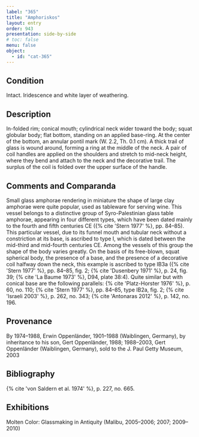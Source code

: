 ```yaml
---
label: "365"
title: "Amphoriskos"
layout: entry
order: 943
presentation: side-by-side
# toc: false
menu: false
object:
  - id: "cat-365"
---
```


## Condition

Intact. Iridescence and white layer of weathering.

## Description

In-folded rim; conical mouth; cylindrical neck wider toward the body; squat globular body; flat bottom, standing on an applied base-ring. At the center of the bottom, an annular pontil mark (W. 2.2, Th. 0.1 cm). A thick trail of glass is wound around, forming a ring at the middle of the neck. A pair of coil handles are applied on the shoulders and stretch to mid-neck height, where they bend and attach to the neck and the decorative trail. The surplus of the coil is folded over the upper surface of the handle.

## Comments and Comparanda

Small glass amphorae rendering in miniature the shape of large clay amphorae were quite popular, used as tableware for serving wine. This vessel belongs to a distinctive group of Syro-Palestinian glass table amphorae, appearing in four different types, which have been dated mainly to the fourth and fifth centuries CE ({% cite 'Stern 1977' %}, pp. 84–85). This particular vessel, due to its funnel mouth and tubular neck without a constriction at its base, is ascribed to type I, which is dated between the mid-third and mid-fourth centuries CE. Among the vessels of this group the shape of the body varies greatly. On the basis of its free-blown, squat spherical body, the presence of a base, and the presence of a decorative coil halfway down the neck, this example is ascribed to type IB3a ({% cite 'Stern 1977' %}, pp. 84–85, fig. 2; {% cite 'Dusenbery 1971' %}, p. 24, fig. 39; {% cite 'La Baume 1973' %}, D94, plate 38:4). Quite similar but with conical base are the following parallels: {% cite 'Platz-Horster 1976' %}, p. 60, no. 110; {% cite 'Stern 1977' %}, pp. 84–85, type IB2a, fig. 2; {% cite 'Israeli 2003' %}, p. 262, no. 343; {% cite 'Antonaras 2012' %}, p. 142, no. 196.

## Provenance

By 1974–1988, Erwin Oppenländer, 1901–1988 (Waiblingen, Germany), by inheritance to his son, Gert Oppenländer, 1988; 1988–2003, Gert Oppenländer (Waiblingen, Germany), sold to the J. Paul Getty Museum, 2003

## Bibliography

{% cite 'von Saldern et al. 1974' %}, p. 227, no. 665.

## Exhibitions

Molten Color: Glassmaking in Antiquity (Malibu, 2005–2006; 2007; 2009–2010)